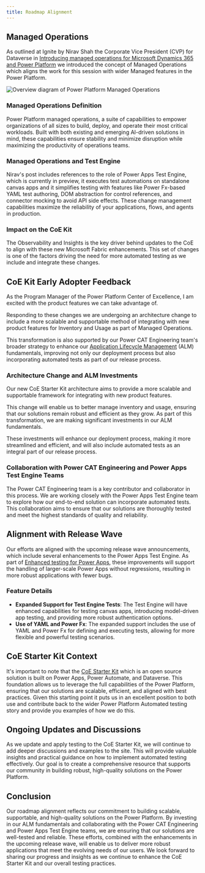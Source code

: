 ```yaml
---
title: Roadmap Alignment
---
```


## Managed Operations

As outlined at Ignite by Nirav Shah the Corporate Vice President (CVP) for Dataverse in [Introducing managed operations for Microsoft Dynamics 365 and Power Platform](https://www.microsoft.com/en-us/power-platform/blog/it-pro/introducing-managed-operations-for-microsoft-dynamics-365-and-power-platform/) we introduced the concept of Managed Operations which aligns the work for this session with wider Managed features in the Power Platform.

![Overview diagram of Power Platform Managed Operations](https://www.microsoft.com/en-us/power-platform/blog/wp-content/uploads/2024/11/IntroManagedOps-2048x1164.jpg)

### Managed Operations Definition

Power Platform managed operations, a suite of capabilities to empower organizations of all sizes to build, deploy, and operate their most critical workloads. Built with both existing and emerging AI-driven solutions in mind, these capabilities ensure stability and minimize disruption while maximizing the productivity of operations teams.

### Managed Operations and Test Engine

Nirav's post includes references to the role of Power Apps Test Engine, which is currently in preview, it executes test automations on standalone canvas apps and it simplifies testing with features like Power Fx-based YAML test authoring, DOM abstraction for control references, and connector mocking to avoid API side effects. These change management capabilities maximize the reliability of your applications, flows, and agents in production.

### Impact on the CoE Kit

The Observability and Insights is the key driver behind updates to the CoE to align with these new Microsoft Fabric enhancements. This set of changes is one of the factors driving the need for more automated testing as we include and integrate these changes.

## CoE Kit Early Adopter Feedback

As the Program Manager of the Power Platform Center of Excellence, I am excited with the product features we can take advantage of. 

Responding to these changes we are undergoing an architecture change to include a more scalable and supportable method of integrating with new product features for Inventory and Usage as part of Managed Operations.

This transformation is also supported by our Power CAT Engineering team's broader strategy to enhance our [Application Lifecycle Management](../examples/coe-kit-test-automation-alm.md) (ALM) fundamentals, improving not only our deployment process but also incorporating automated tests as part of our release process.

### Architecture Change and ALM Investments

Our new CoE Starter Kit architecture aims to provide a more scalable and supportable framework for integrating with new product features. 

This change will enable us to better manage inventory and usage, ensuring that our solutions remain robust and efficient as they grow. As part of this transformation, we are making significant investments in our ALM fundamentals.

These investments will enhance our deployment process, making it more streamlined and efficient, and will also include automated tests as an integral part of our release process.

### Collaboration with Power CAT Engineering and Power Apps Test Engine Teams

The Power CAT Engineering team is a key contributor and collaborator in this process. We are working closely with the Power Apps Test Engine team to explore how our end-to-end solution can incorporate automated tests. This collaboration aims to ensure that our solutions are thoroughly tested and meet the highest standards of quality and reliability.

## Alignment with Release Wave

Our efforts are aligned with the upcoming release wave announcements, which include several enhancements to the Power Apps Test Engine. As part of [Enhanced testing for Power Apps](https://learn.microsoft.com/power-platform/release-plan/2024wave2/power-apps/execute-tests-power-apps-securely), these improvements will support the handling of larger-scale Power Apps without regressions, resulting in more robust applications with fewer bugs.

### Feature Details

- **Expanded Support for Test Engine Tests**: The Test Engine will have enhanced capabilities for testing canvas apps, introducing model-driven app testing, and providing more robust authentication options.
- **Use of YAML and Power Fx**: The expanded support includes the use of YAML and Power Fx for defining and executing tests, allowing for more flexible and powerful testing scenarios.

## CoE Starter Kit Context

It's important to note that the [CoE Starter Kit](https://learn.microsoft.com/power-platform/guidance/coe/starter-kit) which is an open source solution is built on Power Apps, Power Automate, and Dataverse. This foundation allows us to leverage the full capabilities of the Power Platform, ensuring that our solutions are scalable, efficient, and aligned with best practices. Given this starting point it puts us in an excellent position to both use and contribute back to the wider Power Platform Automated testing story and provide you examples of how we do this.

## Ongoing Updates and Discussions

As we update and apply testing to the CoE Starter Kit, we will continue to add deeper discussions and examples to the site. This will provide valuable insights and practical guidance on how to implement automated testing effectively. Our goal is to create a comprehensive resource that supports our community in building robust, high-quality solutions on the Power Platform.

## Conclusion

Our roadmap alignment reflects our commitment to building scalable, supportable, and high-quality solutions on the Power Platform. By investing in our ALM fundamentals and collaborating with the Power CAT Engineering and Power Apps Test Engine teams, we are ensuring that our solutions are well-tested and reliable. These efforts, combined with the enhancements in the upcoming release wave, will enable us to deliver more robust applications that meet the evolving needs of our users. We look forward to sharing our progress and insights as we continue to enhance the CoE Starter Kit and our overall testing practices.
